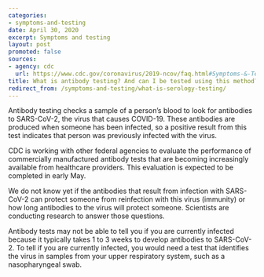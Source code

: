 ```yaml
---
categories:
- symptoms-and-testing
date: April 30, 2020
excerpt: Symptoms and testing
layout: post
promoted: false
sources:
- agency: cdc
  url: https://www.cdc.gov/coronavirus/2019-ncov/faq.html#Symptoms-&-Testing
title: What is antibody testing? And can I be tested using this method?
redirect_from: /symptoms-and-testing/what-is-serology-testing/
---
```


Antibody testing checks a sample of a person’s blood to look for antibodies to SARS-CoV-2, the virus that causes COVID-19. These antibodies are produced when someone has been infected, so a positive result from this test indicates that person was previously infected with the virus.

CDC is working with other federal agencies to evaluate the performance of commercially manufactured antibody tests that are becoming increasingly available from healthcare providers. This evaluation is expected to be completed in early May.

We do not know yet if the antibodies that result from infection with SARS-CoV-2 can protect someone from reinfection with this virus (immunity) or how long antibodies to the virus will protect someone. Scientists are conducting research to answer those questions.

Antibody tests may not be able to tell you if you are currently infected because it typically takes 1 to 3 weeks to develop antibodies to SARS-CoV-2. To tell if you are currently infected, you would need a test that identifies the virus in samples from your upper respiratory system, such as a nasopharyngeal swab.
